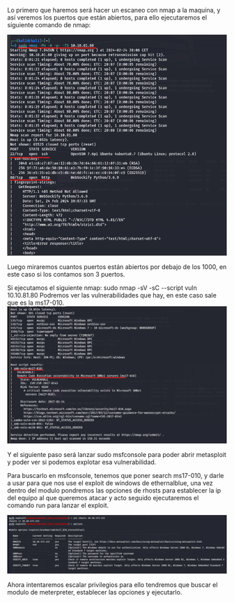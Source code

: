 Lo primero que haremos será hacer un escaneo con nmap a la maquina, y así veremos los puertos que están abiertos, para ello ejecutaremos el siguiente comando de nmap:


![Write_up_maquinas/img/img01.png](https://github.com/alvarobueno21/Hacking_Etico/blob/f259767006d1c404d3a2a7c39c825712c8525d33/Write_up_maquinas/img/img01.png)


Luego miraremos cuantos puertos están abiertos por debajo de los 1000, en este caso si los contamos son 3 puertos.

Si ejecutamos el siguiente nmap:
sudo nmap -sV -sC --script vuln 10.10.81.80
Podremos ver las vulnerabilidades que hay, en este caso sale que es la ms17-010.
![Write_up_maquinas/img/img02.png](https://github.com/alvarobueno21/Hacking_Etico/blob/2ac9c2a67197ee8bc1ba5eddac8a8cff1f773bd2/Write_up_maquinas/img/img02.png)

Y el siguiente paso será lanzar sudo msfconsole para poder abrir metasploit y poder ver si podemos explotar esa vulnerabilidad.

Para buscarlo en msfconsole, tenemos que poner search ms17-010, y darle a usar para que nos use el exploit de windows de ethernalblue, una vez dentro del modulo pondremos las opciones de rhosts para establecer la ip del equipo al que queremos atacar y acto seguido ejecutaremos el comando run para lanzar el exploit.

![Write_up_maquinas/img/img03.png](https://github.com/alvarobueno21/Hacking_Etico/blob/1c0510a273adb03677eaae8863f75474e48de8d0/Write_up_maquinas/img/img03.png)

Ahora intentaremos escalar privilegios para ello tendremos que buscar el modulo de meterpreter, establecer las opciones y ejecutarlo.
